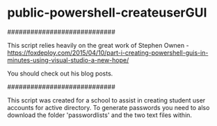 # public-powershell-createuserGUI
############################

This script relies heavily on the great work of Stephen Ownen - https://foxdeploy.com/2015/04/10/part-i-creating-powershell-guis-in-minutes-using-visual-studio-a-new-hope/

You should check out his blog posts.

############################

This script was created for a school to assist in creating student user accounts for active directory.
To generate passwords you need to also download the folder 'passwordlists' and the two text files within.
